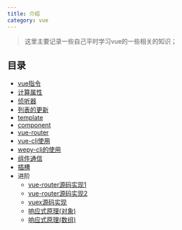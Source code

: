 ```yaml
---
title: 介绍
category: vue
---
```


> 这里主要记录一些自己平时学习vue的一些相关的知识；

## 目录

- [vue指令](./vue-note-01.md)
- [计算属性](./vue-note-02.md)
- [侦听器](./vue-note-03.md)
- [列表的更新](./vue-note-04.md)
- [template](./vue-note-05.md)
- [component](./vue-note-06.md)
- [vue-router](./vue-note-07.md)
- [vue-cli使用](./vue-note-08.md)
- [wepy-cli的使用](./vue-note-09.md)
- [组件通信](./vue-note-10.md)
- [插槽](./vue-note-11.md)
- 进阶
  - [vue-router源码实现1](./vue-note-12.md)
  - [vue-router源码实现2](./vue-note-13.md)
  - [vuex源码实现](./vue-note-14.md)
  - [响应式原理(对象)](./vue-note-02-01.md)
  - [响应式原理(数组)]((./vue-note-02-02.md))

